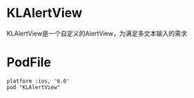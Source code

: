 # KLAlertView
KLAlertView是一个自定义的AlertView，为满足多文本输入的需求

# PodFile
```
platform :ios, '6.0'
pod "KLAlertView"
```
